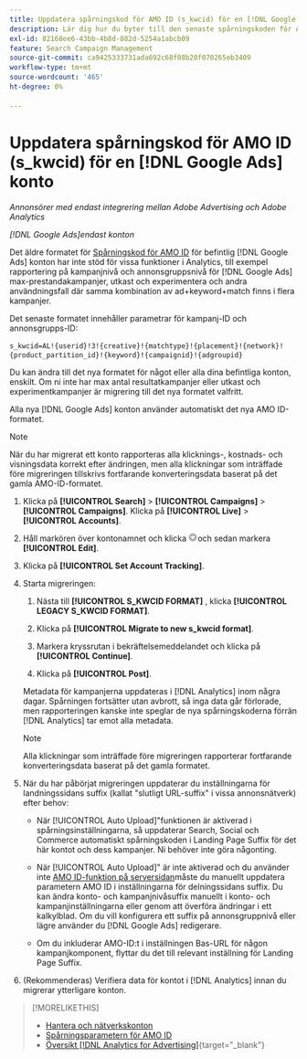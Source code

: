 ```yaml
---
title: Uppdatera spårningskod för AMO ID (s_kwcid) för en [!DNL Google Ads] konto
description: Lär dig hur du byter till den senaste spårningskoden för AMO ID för en [!DNL Google Ads] konto.
exl-id: 82168ee6-43bb-4b8d-882d-5254a1abcb09
feature: Search Campaign Management
source-git-commit: ca9425333731ada692c68f08b20f070265eb3409
workflow-type: tm+mt
source-wordcount: '465'
ht-degree: 0%

---
```


# Uppdatera spårningskod för AMO ID (s_kwcid) för en [!DNL Google Ads] konto

*Annonsörer med endast integrering mellan Adobe Advertising och Adobe Analytics*

*[!DNL Google Ads]endast konton*

Det äldre formatet för [Spårningskod för AMO ID](/help/search-social-commerce/tracking/amo-id-tracking-parameter.md) för befintlig [!DNL Google Ads] konton har inte stöd för vissa funktioner i Analytics, till exempel rapportering på kampanjnivå och annonsgruppsnivå för [!DNL Google Ads] max-prestandakampanjer, utkast och experimentera och andra användningsfall där samma kombination av ad+keyword+match finns i flera kampanjer.

Det senaste formatet innehåller parametrar för kampanj-ID och annonsgrupps-ID:

```
s_kwcid=AL!{userid}!3!{creative}!{matchtype}!{placement}!{network}!{product_partition_id}!{keyword}!{campaignid}!{adgroupid}
```

Du kan ändra till det nya formatet för något eller alla dina befintliga konton, enskilt. Om ni inte har max antal resultatkampanjer eller utkast och experimentkampanjer är migrering till det nya formatet valfritt.

Alla nya [!DNL Google Ads] konton använder automatiskt det nya AMO ID-formatet.

>[!NOTE]
>
>När du har migrerat ett konto rapporteras alla klicknings-, kostnads- och visningsdata korrekt efter ändringen, men alla klickningar som inträffade före migreringen tillskrivs fortfarande konverteringsdata baserat på det gamla AMO-ID-formatet.

1. Klicka på **[!UICONTROL Search]** \> **[!UICONTROL Campaigns]** \> **[!UICONTROL Campaigns]**. Klicka på **[!UICONTROL Live]** \> **[!UICONTROL Accounts]**.

1. Håll markören över kontonamnet och klicka ![pil-listruteikon](/help/search-social-commerce/assets/arrow-dropdown-menu.png)och sedan markera **[!UICONTROL Edit]**.

1. Klicka på **[!UICONTROL Set Account Tracking]**.

1. Starta migreringen:

   1. Nästa till **[!UICONTROL S_KWCID FORMAT]** , klicka **[!UICONTROL LEGACY S_KWCID FORMAT]**.

   1. Klicka på **[!UICONTROL Migrate to new s_kwcid format]**.

   1. Markera kryssrutan i bekräftelsemeddelandet och klicka på **[!UICONTROL Continue]**.

   1. Klicka på **[!UICONTROL Post]**.

   Metadata för kampanjerna uppdateras i [!DNL Analytics] inom några dagar. Spårningen fortsätter utan avbrott, så inga data går förlorade, men rapporteringen kanske inte speglar de nya spårningskoderna förrän [!DNL Analytics] tar emot alla metadata.

   >[!NOTE]
   >
   >Alla klickningar som inträffade före migreringen rapporterar fortfarande konverteringsdata baserat på det gamla formatet.

1. När du har påbörjat migreringen uppdaterar du inställningarna för landningssidans suffix (kallat &quot;slutligt URL-suffix&quot; i vissa annonsnätverk) efter behov:

   * När [!UICONTROL Auto Upload]&quot;funktionen är aktiverad i spårningsinställningarna, så uppdaterar Search, Social och Commerce automatiskt spårningskoden i Landing Page Suffix för det här kontot och dess kampanjer. Ni behöver inte göra någonting.

   * När [!UICONTROL Auto Upload]&quot; är inte aktiverad och du använder inte [AMO ID-funktion på serversidan](/help/search-social-commerce/tracking/amo-id-tracking-parameter.md)måste du manuellt uppdatera parametern AMO ID i inställningarna för delningssidans suffix. Du kan ändra konto- och kampanjnivåsuffix manuellt i konto- och kampanjinställningarna eller genom att överföra ändringar i ett kalkylblad. Om du vill konfigurera ett suffix på annonsgruppnivå eller lägre använder du [!DNL Google Ads] redigerare.

   * Om du inkluderar AMO-ID:t i inställningen Bas-URL för någon kampanjkomponent, flyttar du det till relevant inställning för Landing Page Suffix.

1. (Rekommenderas) Verifiera data för kontot i [!DNL Analytics] innan du migrerar ytterligare konton.

>[!MORELIKETHIS]
>
>* [Hantera och nätverkskonton](ad-network-account-manage.md)
>* [Spårningsparametern för AMO ID](/help/search-social-commerce/tracking/amo-id-tracking-parameter.md)
>* [Översikt [!DNL Analytics for Advertising]](https://experienceleague.adobe.com/docs/advertising/integrations/home.html){target="_blank"}
